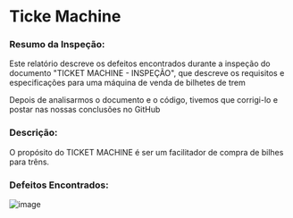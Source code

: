 # Ticke Machine

### Resumo da Inspeção:

Este relatório descreve os defeitos encontrados durante a inspeção do documento "TICKET MACHINE - INSPEÇÃO", que descreve os requisitos e especificações para uma máquina de venda de bilhetes de trem

Depois de analisarmos o documento e o código, tivemos que corrigi-lo e postar nas nossas conclusões no GitHub

### Descrição:
O propósito do TICKET MACHINE é ser um facilitador de compra de bilhes para trêns.

### Defeitos Encontrados:
![image](https://github.com/kaio12344321/ticketMachine/assets/42688336/54945213-0876-4207-8bca-23e0e16c12cd)

